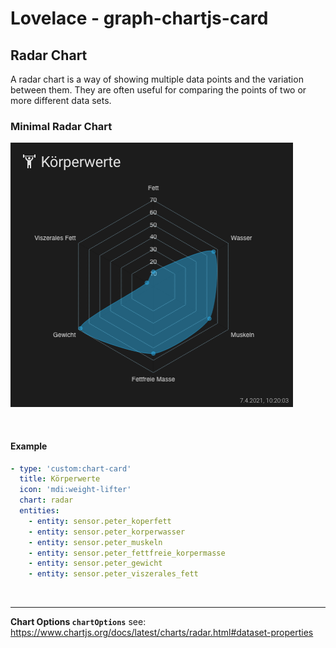# Lovelace - graph-chartjs-card
## Radar Chart

A radar chart is a way of showing multiple data points and the variation between them. They are often useful for comparing the points of two or more different data sets.

### Minimal Radar Chart
![simpleradar1](img/simpleradar1.png)

<br>

#### Example

```yaml
- type: 'custom:chart-card'
  title: Körperwerte
  icon: 'mdi:weight-lifter'
  chart: radar
  entities:
    - entity: sensor.peter_koperfett
    - entity: sensor.peter_korperwasser
    - entity: sensor.peter_muskeln
    - entity: sensor.peter_fettfreie_korpermasse
    - entity: sensor.peter_gewicht
    - entity: sensor.peter_viszerales_fett
```
<br>

<hr>


**Chart Options `chartOptions`**
see: https://www.chartjs.org/docs/latest/charts/radar.html#dataset-properties